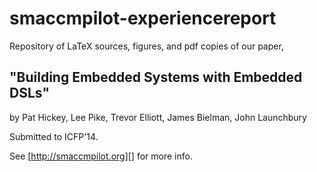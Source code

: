 # smaccmpilot-experiencereport

Repository of LaTeX sources, figures, and pdf copies of our paper,

## "Building Embedded Systems with Embedded DSLs"

by Pat Hickey, Lee Pike, Trevor Elliott, James Bielman, John Launchbury

Submitted to ICFP'14.

See [http://smaccmpilot.org][] for more info.




[http://smaccmpilot.org]: http://smaccmpilot.org
